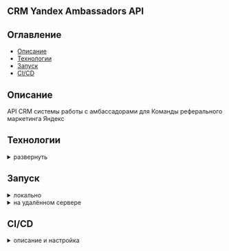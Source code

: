 ## CRM Yandex Ambassadors API

## Оглавление
- [Описание](#описание)
- [Технологии](#технологии)
- [Запуск](#запуск)
- [CI/CD](#cicd)


## Описание

API CRM системы работы с амбассадорами для Команды реферального маркетинга Яндекс


## Технологии
<details>
<summary>развернуть</summary>

[Python 3.11](https://www.python.org/downloads/release/python-3110/)

[Django 4.2](https://docs.djangoproject.com/en/4.2/releases/4.2/)

[Django REST Framework 3.14.0](https://www.django-rest-framework.org/)

[DRF-Spectacular 0.27.1](https://drf-spectacular.readthedocs.io/en/latest/#)

[Simple JWT 5.3.1](https://django-rest-framework-simplejwt.readthedocs.io/en/latest/#)

[PostgreSQL 16](https://www.postgresql.org/docs/16/index.html)

[⬆️В начало](#оглавление)
</details>


## Запуск
<details>
<summary>локально</summary>

1. Установить сервер баз данных PostgreSQL версии 16 и выше ([документация](https://www.postgresql.org/))

2. Создать базу данных PostgreSQL

3. Создать и активировать виртуальное окружение:
    ```bash
    py -3.11 -m venv venv (Windows)
    python3 -m venv venv (Linux, MacOS)
    
    source venv/Scripts/activate (Windows)
    source venv/bin/activate (Linux, MacOS)
    ```

4. Обновить pip:
    ```bash
    python -m pip install --upgrade pip
    ```

5. Установить зависимости:
    ```bash
    pip install -r requirements.txt
    ```

6. Скопировать файл `.env.example_local` и переименовать в `.env`. 
Установить значения параметров в файле `.env`.

7. Выполнить миграции:
    ```bash
    python manage.py makemigrations
    
    python manage.py migrate
    ```

8. Создать суперпользователя:
    ```bash
    python manage.py createsuperuser
    ```

9. Импортировать в БД необходимые для работы данные:
    ```bash
    python manage.py loaddata ../db_data/data.json
    ```

10. При необходимости импортировать в БД тестовые данные:
    ```bash
    python manage.py loaddata ../db_data/test_data.json
    ```
    а также создать папку `backend/media/` и скопировать в неё содержимое папки `db_data/test_media/`

11. Запустить проект:
    ```bash
    python manage.py runserver 8008
    ```

После запуска проект доступен по адресам:
- сайт администратора
    ```markdown
    http://127.0.0.1:8008/admin/
    ```

- статическая документация API
    ```markdown
    http://127.0.0.1:8008/api/redoc/v1/
    
    http://127.0.0.1:8008/api/swagger/v1/
    ```

- динамическая документация API 
(генерируется библиотекой drf-spectacular, доступна при DEBUG=True):
    ```markdown
    http://127.0.0.1:8008/api/dynamic_doc/v1/download/
    
    http://127.0.0.1:8008/api/redoc/v1/dynamic/
    
    http://127.0.0.1:8008/api/swagger/v1/dynamic/
    ```

- CRM Yandex Ambassadors API
    ```markdown
    http://127.0.0.1:8008/api/v1/...
    ```

[⬆️В начало](#оглавление)
</details>


<details>
<summary>на удалённом сервере</summary>

1. Скопировать на сервер следующие файлы:
    ```shell
    scp -r <path_to_folder>/compose_files <username>@<server_pub_ip>:/<path_to_folder>/ambassadors
    scp <path_to_file>/nginx.conf <username>@<server_pub_ip>:/<path_to_folder>/ambassadors
    scp <path_to_file>/.env.example_remote_prod <username>@<server_pub_ip>:/<path_to_folder>/ambassadors
    ```

2. Подключиться к серверу
    ```shell
    ssh <username>@<server_ip>
    ```

3. Переименовать файл `.env.example_remote_prod` в `.env`
    ```shell
    mv <path_to_file>/.env.example_remote_prod <path_to_file>/.env
    ```

4. Открыть файл `.env` и задать значения параметров
    ```shell
    nano <path_to_file>/.env
    ```

5. Установить [Docker Engine](https://docs.docker.com/engine/install/ubuntu/)
и [плагин Compose](https://docs.docker.com/compose/install/linux/#install-the-plugin-manually).
Выполнить [действия после установки Linux для Docker Engine](https://docs.docker.com/engine/install/linux-postinstall/).

6. Перейти в папку `ambassadors/compose_files/`
    ```shell
    cd <path_to_folder>/ambassadors/compose_files
    ```

7. Выполнить
   - для запуска сервера с тестовыми данными в БД:
      ```shell
      docker compose -f docker-compose.dev.yml up -d
      ```

   - для запуска сервера без тестовых данных в БД:
      ```shell
      docker compose -f docker-compose.prod.yml up -d
      ```

После запуска проект доступен по адресам:
- сайт администратора (данные суперпользователя согласно соответствующим значениям в файле `.env`)
    ```markdown
    http://<server_ip>/admin
    ```

- Интерактивная документация API:
    ```markdown
    http://<server_ip>/api/redoc/v1/
    
    http://<server_ip>/api/swagger/v1/
    ```

- CRM Yandex Ambassadors API
    ```markdown
    http://<server_ip>/api/v1/...
    ```

[⬆️В начало](#оглавление)
</details>

## CI/CD
<details>
<summary>описание и настройка</summary>

- при пуше в любую Git ветку запускаются тесты
- при мёрдже PR в ветки `develop` или `release/` проект запускается на удалённом сервере
с импортированными в БД необходимыми для работы данными и тестовыми данными
- при мёрдже PR в ветку `main` проект запускается на удалённом сервере
с импортированными в БД необходимыми для работы данными

Для корректной работы CI/CD необходимо создать секретные переменные репозитория 
(Repository secrets):
```text
DOCKER_USERNAME=<docker_username>
DOCKER_PASSWORD=<docker_password>

SERVER_HOST=<server_pub_ip>
SERVER_USER=<username>

SSH_KEY=<--BEGIN OPENSSH PRIVATE KEY--...--END OPENSSH PRIVATE KEY--> # cat ~/.ssh/id_rsa
```

[⬆️В начало](#оглавление)
</details>
